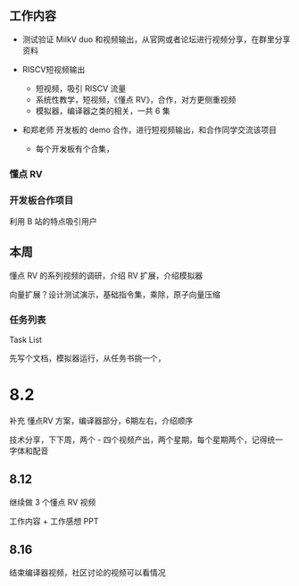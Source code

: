 ## 工作内容

- 测试验证 MilkV duo 和视频输出，从官网或者论坛进行视频分享，在群里分享资料
- RISCV短视频输出
  - 短视频，吸引 RISCV 流量
  - 系统性教学，短视频，《懂点 RV》，合作，对方更侧重视频
  - 模拟器，编译器之类的相关，一共 6 集

- 和郑老师 开发板的 demo 合作，进行短视频输出，和合作同学交流该项目
  - 每个开发板有个合集，



### 懂点 RV



### 开发板合作项目



利用 B 站的特点吸引用户



## 本周

懂点 RV 的系列视频的调研，介绍 RV 扩展，介绍模拟器

向量扩展？设计测试演示，基础指令集，乘除，原子向量压缩



### 任务列表

Task List

先写个文档，模拟器运行，从任务书挑一个，



# 8.2

补充 懂点RV 方案，编译器部分，6期左右，介绍顺序

技术分享，下下周，两个 - 四个视频产出，两个星期，每个星期两个，记得统一字体和配音



## 8.12

继续做 3 个懂点 RV 视频

工作内容 + 工作感想 PPT



## 8.16

结束编译器视频，社区讨论的视频可以看情况
